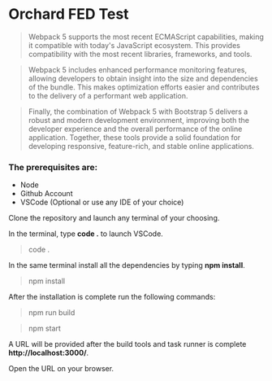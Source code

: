 # Orchard FED Test

> Webpack 5 supports the most recent ECMAScript capabilities, making it compatible with today's JavaScript ecosystem. This provides compatibility with the most recent libraries, frameworks, and tools.

> Webpack 5 includes enhanced performance monitoring features, allowing developers to obtain insight into the size and dependencies of the bundle. This makes optimization efforts easier and contributes to the delivery of a performant web application.

> Finally, the combination of Webpack 5 with Bootstrap 5 delivers a robust and modern development environment, improving both the developer experience and the overall performance of the online application. Together, these tools provide a solid foundation for developing responsive, feature-rich, and stable online applications.

### The prerequisites are:

-   Node
-   Github Account
-   VSCode (Optional or use any IDE of your choice)

Clone the repository and launch any terminal of your choosing.

In the terminal, type **code .** to launch VSCode.

> code .

In the same terminal install all the dependencies by typing **npm install**.

> npm install

After the installation is complete run the following commands:

> npm run build

> npm start

A URL will be provided after the build tools and task runner is complete **http://localhost:3000/**.

Open the URL on your browser.
